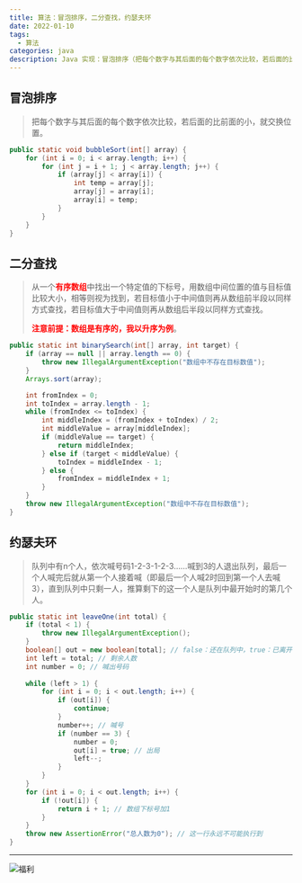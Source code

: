 ```yaml
---
title: 算法：冒泡排序，二分查找，约瑟夫环
date: 2022-01-10
tags:
  - 算法
categories: java
description: Java 实现：冒泡排序（把每个数字与其后面的每个数字依次比较，若后面的比前面的小，就交换位置），二分查找（用数组中间位置的值与目标值比较大小，相等则视为找到），约瑟夫环
---
```


## 冒泡排序

> 把每个数字与其后面的每个数字依次比较，若后面的比前面的小，就交换位置。

```java
public static void bubbleSort(int[] array) {
    for (int i = 0; i < array.length; i++) {
        for (int j = i + 1; j < array.length; j++) {
            if (array[j] < array[i]) {
                int temp = array[j];
                array[j] = array[i];
                array[i] = temp;
            }
        }
    }
}
```

## 二分查找

> 从一个<font color="red">**有序数组**</font>中找出一个特定值的下标号，用数组中间位置的值与目标值比较大小，相等则视为找到，若目标值小于中间值则再从数组前半段以同样方式查找，若目标值大于中间值则再从数组后半段以同样方式查找。
>
> <font color="red">**注意前提：数组是有序的，我以升序为例**</font>。

```java
public static int binarySearch(int[] array, int target) {
    if (array == null || array.length == 0) {
        throw new IllegalArgumentException("数组中不存在目标数值");
    }
    Arrays.sort(array);

    int fromIndex = 0;
    int toIndex = array.length - 1;
    while (fromIndex <= toIndex) {
        int middleIndex = (fromIndex + toIndex) / 2;
        int middleValue = array[middleIndex];
        if (middleValue == target) {
            return middleIndex;
        } else if (target < middleValue) {
            toIndex = middleIndex - 1;
        } else {
            fromIndex = middleIndex + 1;
        }
    }
    throw new IllegalArgumentException("数组中不存在目标数值");
}
```

## 约瑟夫环

> 队列中有n个人，依次喊号码1-2-3-1-2-3……喊到3的人退出队列，最后一个人喊完后就从第一个人接着喊（即最后一个人喊2时回到第一个人去喊3），直到队列中只剩一人，推算剩下的这一个人是队列中最开始时的第几个人。

```java
public static int leaveOne(int total) {
    if (total < 1) {
        throw new IllegalArgumentException();
    }
    boolean[] out = new boolean[total]; // false：还在队列中，true：已离开队列
    int left = total; // 剩余人数
    int number = 0; // 喊出号码
    
    while (left > 1) {
        for (int i = 0; i < out.length; i++) {
            if (out[i]) {
                continue;
            }
            number++; // 喊号
            if (number == 3) {
                number = 0;
                out[i] = true; // 出局
                left--;
            }
        }
    }
    for (int i = 0; i < out.length; i++) {
        if (!out[i]) {
            return i + 1; // 数组下标号加1
        }
    }
    throw new AssertionError("总人数为0"); // 这一行永远不可能执行到
}
```

------
![福利](/images/骚图/三国杀/双乔2.jpg)
